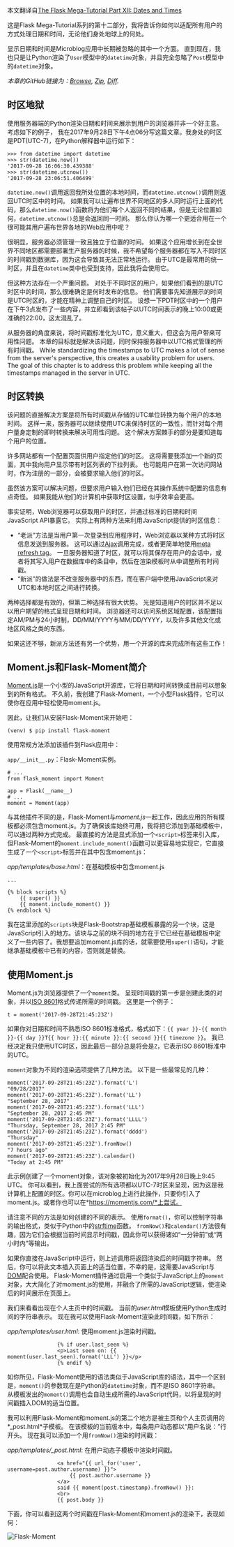 本文翻译自[The Flask Mega-Tutorial Part XII: Dates and Times](https://blog.miguelgrinberg.com/post/the-flask-mega-tutorial-part-xii-dates-and-times)

这是Flask Mega-Tutorial系列的第十二部分，我将告诉你如何以适配所有用户的方式处理日期和时间，无论他们身处地球上的何处。

显示日期和时间是Microblog应用中长期被忽略的其中一个方面。 直到现在，我也只是让Python渲染了`User`模型中的`datetime`对象，并且完全忽略了`Post`模型中的`datetime`对象。

*本章的GitHub链接为：[Browse](https://github.com/miguelgrinberg/microblog/tree/v0.12), [Zip](https://github.com/miguelgrinberg/microblog/archive/v0.12.zip), [Diff](https://github.com/miguelgrinberg/microblog/compare/v0.11...v0.12).*

## 时区地狱

使用服务器端的Python渲染日期和时间来展示到用户的浏览器并非一个好主意。考虑如下的例子， 我在2017年9月28日下午4点06分写这篇文章。我身处的时区是PDT(UTC-7)，在Python解释器中运行如下：
```
>>> from datetime import datetime
>>> str(datetime.now())
'2017-09-28 16:06:30.439388'
>>> str(datetime.utcnow())
'2017-09-28 23:06:51.406499'
```

`datetime.now()`调用返回我所处位置的本地时间，而`datetime.utcnow()`调用则返回UTC时区中的时间。 如果我可以让遍布世界不同地区的多人同时运行上面的代码，那么`datetime.now()`函数将为他们每个人返回不同的结果，但是无论位置如何，`datetime.utcnow()`总是会返回同一时间。 那么你认为哪一个更适合用在一个很可能其用户遍布世界各地的Web应用中呢？

很明显，服务器必须管理一致且独立于位置的时间。 如果这个应用增长到在全世界不同地区都需要部署生产服务器的时候，我不希望每个服务器都在写入不同时区的时间戳到数据库，因为这会导致其无法正常地运行。 由于UTC是最常用的统一时区，并且在`datetime`类中也受到支持，因此我将会使用它。

但这种方法存在一个严重问题。 对处于不同时区的用户，如果他们看到的是UTC时区中的时间，那么很难确定是何时发布的信息。 他们需要事先知道展示的时间是UTC时区的，才能在精神上调整自己的时区。 设想一下PDT时区中的一个用户在下午3点发布了一些内容，并立即看到该帖子以UTC时间表示的晚上10:00或更准确的22:00，这太混乱了。

从服务器的角度来说，将时间戳标准化为UTC，意义重大，但这会为用户带来可用性问题。 本章的目标就是解决该问题，同时保持服务器中以UTC格式管理的所有时间戳。
While standardizing the timestamps to UTC makes a lot of sense from the server's perspective, this creates a usability problem for users. The goal of this chapter is to address this problem while keeping all the timestamps managed in the server in UTC.

## 时区转换

该问题的直接解决方案是将所有时间戳从存储的UTC单位转换为每个用户的本地时间。 这样一来，服务器可以继续使用UTC来保持时区的一致性，而针对每个用户量身定制的即时转换来解决可用性问题。 这个解决方案棘手的部分是要知道每个用户的位置。

许多网站都有一个配置页面供用户指定他们的时区。 这将需要我添加一个新的页面，其中我向用户显示带有时区列表的下拉列表。 也可能用户在第一次访问网站时，作为注册的一部分，会被要求输入他们的时区。

虽然该方案可以解决问题，但要求用户输入他们已经在其操作系统中配置的信息有点奇怪。 如果我能从他们的计算机中获取时区设置，似乎效率会更高。

事实证明，Web浏览器可以获取用户的时区，并通过标准的日期和时间JavaScript API暴露它。 实际上有两种方法来利用JavaScript提供的时区信息：

* “老派”方法是当用户第一次登录到应用程序时，Web浏览器以某种方式将时区信息发送到服务器。 这可以通过[Ajax](http://en.wikipedia.org/wiki/Ajax_(programming))调用完成，或者更简单地使用[meta refresh tag](http://en.wikipedia.org/wiki/Meta_refresh)。 一旦服务器知道了时区，就可以将其保存在用户的会话中，或者将其写入用户在数据库中的条目中，然后在渲染模板时从中调整所有时间戳。
* “新派”的做法是不改变服务器中的东西，而在客户端中使用JavaScript来对UTC和本地时区之间进行转换。

两种选择都是有效的，但第二种选择有很大优势。 光是知道用户的时区并不足以以用户期望的格式呈现日期和时间。 浏览器还可以访问系统区域配置，该配置指定AM/PM与24小时制，DD/MM/YYYY与MM/DD/YYYY，以及许多其他文化或地区风格之类的东西。

如果这还不够，新派方法还有另一个优势，用一个开源的库来完成所有这些工作！

## Moment.js和Flask-Moment简介

[Moment.js](http://momentjs.com/)是一个小型的JavaScript开源库，它将日期和时间转换成目前可以想象到的所有格式。 不久前，我创建了Flask-Moment，一个小型Flask插件，它可以使你在应用中轻松使用moment.js。

因此，让我们从安装Flask-Moment来开始吧：
```
(venv) $ pip install flask-moment
```

使用常规方法添加该插件到Flask应用中：

`app/__init__.py`：Flask-Moment实例。
```
# ...
from flask_moment import Moment

app = Flask(__name__)
# ...
moment = Moment(app)
```

与其他插件不同的是，Flask-Moment与*moment.js*一起工作，因此应用的所有模板都必须包含moment.js。为了确保该库始终可用，我将把它添加到基础模板中，可以通过两种方式完成。 最直接的方法是显式添加一个`<script>`标签来引入库，但Flask-Moment的`moment.include_moment()`函数可以更容易地实现它，它直接生成了一个`<script>`标签并在其中包含moment.js：

*app/templates/base.html*：在基础模板中包含moment.js
```
...

{% block scripts %}
    {{ super() }}
    {{ moment.include_moment() }}
{% endblock %}
```

我在这里添加的`scripts`块是Flask-Bootstrap基础模板暴露的另一个块，这是JavaScript引入的地方。该块与之前的块不同的地方在于它已经在基础模板中定义了一些内容了。我想要追加moment.js库的话，就需要使用`super()`语句，才能继承基础模板中已有的内容，否则就是替换。

## 使用Moment.js

Moment.js为浏览器提供了一个`moment`类。 呈现时间戳的第一步是创建此类的对象，并以[ISO 8601](http://en.wikipedia.org/wiki/ISO_8601)格式传递所需的时间戳。 这里是一个例子：

```
t = moment('2017-09-28T21:45:23Z')
```

如果你对日期和时间不熟悉ISO 8601标准格式，格式如下：`{{ year }}-{{ month }}-{{ day }}T{{ hour }}:{{ minute }}:{{ second }}{{ timezone }}`。 我已经决定我只使用UTC时区，因此最后一部分总是将会是`Z`，它表示ISO 8601标准中的UTC。

`moment`对象为不同的渲染选项提供了几种方法。 以下是一些最常见的几种：

```
moment('2017-09-28T21:45:23Z').format('L')
"09/28/2017"
moment('2017-09-28T21:45:23Z').format('LL')
"September 28, 2017"
moment('2017-09-28T21:45:23Z').format('LLL')
"September 28, 2017 2:45 PM"
moment('2017-09-28T21:45:23Z').format('LLLL')
"Thursday, September 28, 2017 2:45 PM"
moment('2017-09-28T21:45:23Z').format('dddd')
"Thursday"
moment('2017-09-28T21:45:23Z').fromNow()
"7 hours ago"
moment('2017-09-28T21:45:23Z').calendar()
"Today at 2:45 PM"
```

此示例创建了一个moment对象，该对象被初始化为2017年9月28日晚上9:45 UTC。 你可以看到，我上面尝试的所有选项都以UTC-7时区来呈现，因为这是我计算机上配置的时区。你可以在microblog上进行此操作，只要你引入了moment.js。或者你也可以在*https://momentjs.com/*上尝试。

请注意不同的方法是如何创建的不同的表示。 使用`format()`，你可以控制字符串的输出格式，类似于Python中的[strftime](https://docs.python.org/3.6/library/time.html#time.strftime)函数。 `fromNow()`和`calendar()`方法很有趣，因为它们会根据当前时间显示时间戳，因此你可以获得诸如“一分钟前”或“两小时内”等输出。

如果你直接在JavaScript中运行，则上述调用将返回渲染后的时间戳字符串。 然后，你可以将此文本插入页面上的适当位置，不幸的是，这需要JavaScript与[DOM](https://en.wikipedia.org/wiki/Document_Object_Model)配合使用。 Flask-Moment插件通过启用一个类似于JavaScript上的`moment`对象，大大简化了对moment.js的使用，并融合了所需的JavaScript逻辑，使渲染后的时间展示在页面上。

我们来看看出现在个人主页中的时间戳。 当前的*user.html*模板使用Python生成时间的字符串表示。 现在我可以使用Flask-Moment渲染此时间戳，如下所示：

*app/templates/user.html*: 使用moment.js渲染时间戳。
```
                {% if user.last_seen %}
                <p>Last seen on: {{ moment(user.last_seen).format('LLL') }}</p>
                {% endif %}
```

如你所见，Flask-Moment使用的语法类似于JavaScript库的语法，其中一个区别是，`moment()`的参数现在是Python的`datetime`对象，而不是ISO 8601字符串。 从模板发出的`moment()`调用也会自动生成所需的JavaScript代码，以将呈现的时间戳插入DOM的适当位置。

我可以利用Flask-Moment和moment.js的第二个地方是被主页和个人主页调用的*_post.html*子模板。 在该模板的当前版本中，每条用户动态都以“用户名说：”行开头。 现在我可以添加一个用`fromNow()`渲染的时间戳：

*app/templates/_post.html*: 在用户动态子模板中渲染时间戳。

```
                <a href="{{ url_for('user', username=post.author.username) }}">
                    {{ post.author.username }}
                </a>
                said {{ moment(post.timestamp).fromNow() }}:
                <br>
                {{ post.body }}
```

下面，你可以看到这两个时间戳在Flask-Moment和moment.js的渲染下，表现如何：

![Flask-Moment](http://upload-images.jianshu.io/upload_images/4961528-08da411f448dceb8.png?imageMogr2/auto-orient/strip%7CimageView2/2/w/1240)

